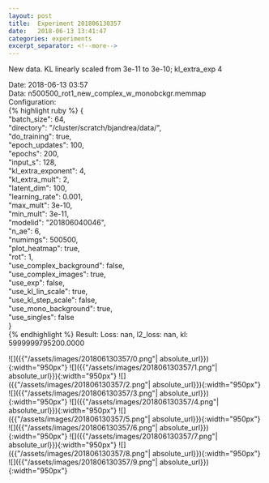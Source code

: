 ```yaml
---
layout: post
title:  Experiment 201806130357
date:   2018-06-13 13:41:47
categories: experiments
excerpt_separator: <!--more-->
---
```

New data. KL linearly scaled from 3e-11 to 3e-10; kl_extra_exp 4  

 <!--more-->
Date: 2018-06-13 03:57  
Data: n500500_rot1_new_complex_w_monobckgr.memmap  
Configuration:   
{% highlight ruby %}
{  
    "batch_size": 64,   
    "directory": "/cluster/scratch/bjandrea/data/",   
    "do_training": true,   
    "epoch_updates": 100,   
    "epochs": 200,   
    "input_s": 128,   
    "kl_extra_exponent": 4,   
    "kl_extra_mult": 2,   
    "latent_dim": 100,   
    "learning_rate": 0.001,   
    "max_mult": 3e-10,   
    "min_mult": 3e-11,   
    "modelid": "201806040046",   
    "n_ae": 6,   
    "numimgs": 500500,   
    "plot_heatmap": true,   
    "rot": 1,   
    "use_complex_background": false,   
    "use_complex_images": true,   
    "use_exp": false,   
    "use_kl_lin_scale": true,   
    "use_kl_step_scale": false,   
    "use_mono_background": true,   
    "use_singles": false  
}  
{% endhighlight %}
Result: Loss: nan, l2_loss: nan, kl: 5999999795200.0000  

![]({{"/assets/images/201806130357/0.png"| absolute_url}}){:width="950px"}
![]({{"/assets/images/201806130357/1.png"| absolute_url}}){:width="950px"}
![]({{"/assets/images/201806130357/2.png"| absolute_url}}){:width="950px"}
![]({{"/assets/images/201806130357/3.png"| absolute_url}}){:width="950px"}
![]({{"/assets/images/201806130357/4.png"| absolute_url}}){:width="950px"}
![]({{"/assets/images/201806130357/5.png"| absolute_url}}){:width="950px"}
![]({{"/assets/images/201806130357/6.png"| absolute_url}}){:width="950px"}
![]({{"/assets/images/201806130357/7.png"| absolute_url}}){:width="950px"}
![]({{"/assets/images/201806130357/8.png"| absolute_url}}){:width="950px"}
![]({{"/assets/images/201806130357/9.png"| absolute_url}}){:width="950px"}
